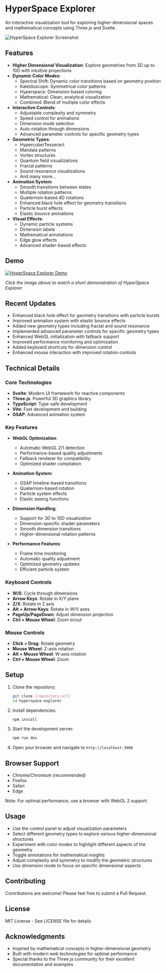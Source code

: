# HyperSpace Explorer

An interactive visualization tool for exploring higher-dimensional spaces and mathematical concepts using Three.js and Svelte.

![HyperSpace Explorer Screenshot](docs/media/screenshot.png)

## Features

- **Higher Dimensional Visualization**: Explore geometries from 3D up to 10D with intuitive projections
- **Dynamic Color Modes**:
  - Spectral Shift: Dynamic color transitions based on geometry position
  - Kaleidoscope: Symmetrical color patterns
  - Hyperspace: Dimension-based coloring
  - Mathematical: Clean, analytical visualization
  - Combined: Blend of multiple color effects
- **Interactive Controls**:
  - Adjustable complexity and symmetry
  - Speed control for animations
  - Dimension mode selection
  - Auto-rotation through dimensions
  - Advanced parameter controls for specific geometry types
- **Geometric Types**:
  - Hypercube/Tesseract
  - Mandala patterns
  - Vortex structures
  - Quantum field visualizations
  - Fractal patterns
  - Sound resonance visualizations
  - And many more...
- **Animation System**:
  - Smooth transitions between states
  - Multiple rotation patterns
  - Quaternion-based 4D rotations
  - Enhanced black hole effect for geometry transitions
  - Particle burst effects
  - Elastic bounce animations
- **Visual Effects**:
  - Dynamic particle systems
  - Dimension labels
  - Mathematical annotations
  - Edge glow effects
  - Advanced shader-based effects

## Demo

[![HyperSpace Explorer Demo](docs/media/demo-thumbnail.png)](docs/media/demo.mp4)

*Click the image above to watch a short demonstration of HyperSpace Explorer*

## Recent Updates

- Enhanced black hole effect for geometry transitions with particle bursts
- Improved animation system with elastic bounce effects
- Added new geometry types including fractal and sound resonance
- Implemented advanced parameter controls for specific geometry types
- Enhanced WebGL initialization with fallback support
- Improved performance monitoring and optimization
- Added keyboard shortcuts for dimension control
- Enhanced mouse interaction with improved rotation controls

## Technical Details

### Core Technologies
- **Svelte**: Modern UI framework for reactive components
- **Three.js**: Powerful 3D graphics library
- **TypeScript**: Type-safe development
- **Vite**: Fast development and building
- **GSAP**: Advanced animation system

### Key Features
- **WebGL Optimization**:
  - Automatic WebGL 2/1 detection
  - Performance-based quality adjustments
  - Fallback renderer for compatibility
  - Optimized shader compilation

- **Animation System**:
  - GSAP timeline-based transitions
  - Quaternion-based rotation
  - Particle system effects
  - Elastic easing functions

- **Dimension Handling**:
  - Support for 3D to 10D visualization
  - Dimension-specific shader parameters
  - Smooth dimension transitions
  - Higher-dimensional rotation patterns

- **Performance Features**:
  - Frame time monitoring
  - Automatic quality adjustment
  - Optimized geometry updates
  - Efficient particle system

### Keyboard Controls
- **W/S**: Cycle through dimensions
- **Arrow Keys**: Rotate in X/Y plane
- **Z/X**: Rotate in Z axis
- **Alt + Arrow Keys**: Rotate in W/V axes
- **PageUp/PageDown**: Adjust dimension projection
- **Ctrl + Mouse Wheel**: Zoom in/out

### Mouse Controls
- **Click + Drag**: Rotate geometry
- **Mouse Wheel**: Z-axis rotation
- **Alt + Mouse Wheel**: W-axis rotation
- **Ctrl + Mouse Wheel**: Zoom

## Setup

1. Clone the repository:
   ```bash
   git clone [repository-url]
   cd hyperspace-explorer
   ```

2. Install dependencies:
   ```bash
   npm install
   ```

3. Start the development server:
   ```bash
   npm run dev
   ```

4. Open your browser and navigate to `http://localhost:3000`

## Browser Support

- Chrome/Chromium (recommended)
- Firefox
- Safari
- Edge

Note: For optimal performance, use a browser with WebGL 2 support.

## Usage

- Use the control panel to adjust visualization parameters
- Select different geometry types to explore various higher-dimensional structures
- Experiment with color modes to highlight different aspects of the geometry
- Toggle annotations for mathematical insights
- Adjust complexity and symmetry to modify the geometric structures
- Use dimension mode to focus on specific dimensional aspects

## Contributing

Contributions are welcome! Please feel free to submit a Pull Request.

## License

MIT License - See LICENSE file for details

## Acknowledgments

- Inspired by mathematical concepts in higher-dimensional geometry
- Built with modern web technologies for optimal performance
- Special thanks to the Three.js community for their excellent documentation and examples
